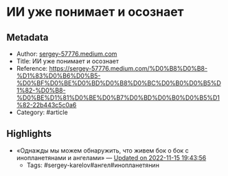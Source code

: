 # ИИ уже понимает и осознает

## Metadata
- Author: [sergey-57776.medium.com]()
- Title: ИИ уже понимает и осознает
- Reference: https://sergey-57776.medium.com/%D0%B8%D0%B8-%D1%83%D0%B6%D0%B5-%D0%BF%D0%BE%D0%BD%D0%B8%D0%BC%D0%B0%D0%B5%D1%82-%D0%B8-%D0%BE%D1%81%D0%BE%D0%B7%D0%BD%D0%B0%D0%B5%D1%82-22b443c5c0a6
- Category: #article

## Highlights
- «Однажды мы можем обнаружить, что живем бок о бок с инопланетянами и ангелами» — [Updated on 2022-11-15 19:43:56](https://hyp.is/sn8DDmUEEe2vos-V1lYEWw/sergey-57776.medium.com/%D0%B8%D0%B8-%D1%83%D0%B6%D0%B5-%D0%BF%D0%BE%D0%BD%D0%B8%D0%BC%D0%B0%D0%B5%D1%82-%D0%B8-%D0%BE%D1%81%D0%BE%D0%B7%D0%BD%D0%B0%D0%B5%D1%82-22b443c5c0a6)
   - Tags: #sergey-karelov#ангел#инопланетянин
